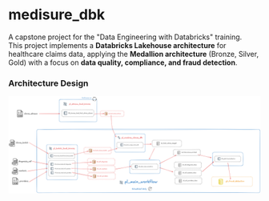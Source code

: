# medisure_dbk
A capstone project for the "Data Engineering with Databricks" training.</br>
This project implements a **Databricks Lakehouse architecture** for healthcare claims data, applying the **Medallion architecture** (Bronze, Silver, Gold) with a focus on **data quality, compliance, and fraud detection**.

### Architecture Design
![Medisure Databricks Architecture Design](images/medisure_databricks_design.png)

